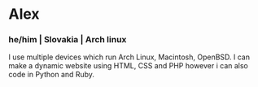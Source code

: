 # Alex
### he/him | Slovakia | Arch linux

I use multiple devices which run Arch Linux, Macintosh, OpenBSD. I can make a dynamic website using HTML, CSS and PHP however i can also code in Python and Ruby.
